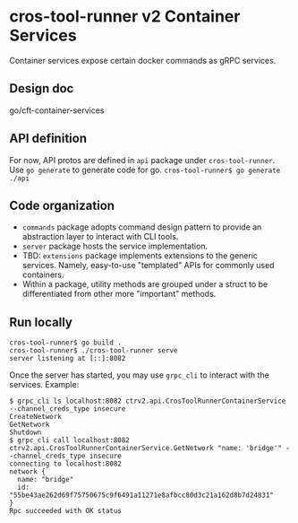# cros-tool-runner v2 Container Services

Container services expose certain docker commands as gRPC services.

## Design doc
go/cft-container-services

## API definition
For now, API protos are defined in `api` package under `cros-tool-runner`.
Use `go generate` to generate code for go.
`cros-tool-runner$ go generate ./api`

## Code organization
- `commands` package adopts command design pattern to provide an abstraction
  layer to interact with CLI tools.
- `server` package hosts the service implementation.
- TBD: `extensions` package implements extensions to the generic services.
  Namely, easy-to-use "templated" APIs for commonly used containers.
- Within a package, utility methods are grouped under a struct to be
  differentiated from other more "important" methods.

## Run locally
```shell
cros-tool-runner$ go build .
cros-tool-runner$ ./cros-tool-runner serve
server listening at [::]:8082
```
Once the server has started, you may use `grpc_cli` to interact with the
services. Example:
```shell
$ grpc_cli ls localhost:8082 ctrv2.api.CrosToolRunnerContainerService --channel_creds_type insecure
CreateNetwork
GetNetwork
Shutdown
$ grpc_cli call localhost:8082 ctrv2.api.CrosToolRunnerContainerService.GetNetwork "name: 'bridge'" --channel_creds_type insecure
connecting to localhost:8082
network {
  name: "bridge"
  id: "55be43ae262d69f75750675c9f6491a11271e8afbcc80d3c21a162d8b7d24831"
}
Rpc succeeded with OK status
```
